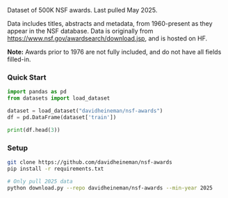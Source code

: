 Dataset of 500K NSF awards. Last pulled May 2025.

Data includes titles, abstracts and metadata, from 1960-present as they appear in the NSF database. Data is originally from https://www.nsf.gov/awardsearch/download.jsp, and is hosted on HF.

**Note:** Awards prior to 1976 are not fully included, and do not have all fields filled-in.

### Quick Start

```python
import pandas as pd
from datasets import load_dataset

dataset = load_dataset("davidheineman/nsf-awards")
df = pd.DataFrame(dataset['train'])

print(df.head(3))
```

### Setup

```sh
git clone https://github.com/davidheineman/nsf-awards
pip install -r requirements.txt

# Only pull 2025 data
python download.py --repo davidheineman/nsf-awards --min-year 2025
```